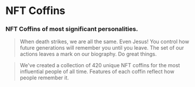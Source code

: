 # NFT Coffins

### NFT Coffins of most significant personalities.

> When death strikes, we are all the same. Even Jesus! You control how future generations will remember you until you leave. The set of our actions leaves a mark on our biography. Do great things.

> We've created a collection of 420 unique NFT coffins for the most influential people of all time. Features of each coffin reflect how people remember it.

